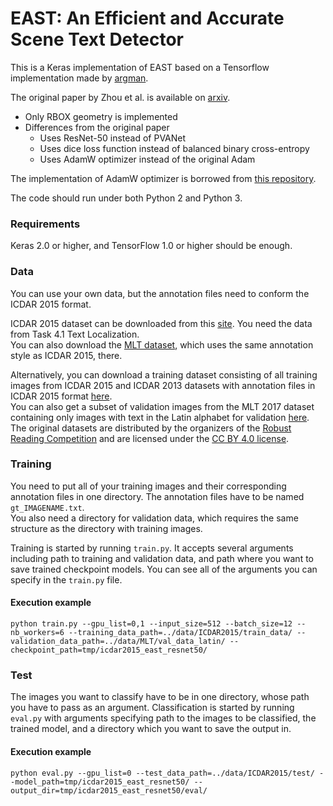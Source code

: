
# EAST: An Efficient and Accurate Scene Text Detector

This is a Keras implementation of EAST based on a Tensorflow implementation made by [argman](https://github.com/argman/EAST).

The original paper by Zhou et al. is available on [arxiv](https://arxiv.org/abs/1704.03155).

+ Only RBOX geometry is implemented
+ Differences from the original paper
    + Uses ResNet-50 instead of PVANet
    + Uses dice loss function instead of balanced binary cross-entropy
    + Uses AdamW optimizer instead of the original Adam

The implementation of AdamW optimizer is borrowed from [this repository](https://github.com/shaoanlu/AdamW-and-SGDW).

The code should run under both Python 2 and Python 3.

### Requirements

Keras 2.0 or higher, and TensorFlow 1.0 or higher should be enough.

### Data

You can use your own data, but the annotation files need to conform the ICDAR 2015 format.

ICDAR 2015 dataset can be downloaded from this [site](http://rrc.cvc.uab.es/?ch=4&com=introduction). You need the data from Task 4.1 Text Localization.\
You can also download the [MLT dataset](http://rrc.cvc.uab.es/?ch=8&com=introduction), which uses the same annotation style as ICDAR 2015, there.

Alternatively, you can download a training dataset consisting of all training images from ICDAR 2015 and ICDAR 2013 datasets with annotation files in ICDAR 2015 format [here](https://drive.google.com/a/nlab-mpg.jp/uc?id=1p9a3K0czxIJ6zx0cFMURnKg5ydTK3jlk&export=download).\
You can also get a subset of validation images from the MLT 2017 dataset containing only images with text in the Latin alphabet for validation [here](https://drive.google.com/a/nlab-mpg.jp/uc?id=1Ljye_kHCfZ54wHQINOivgClUAj8EF-v-&export=download).\
The original datasets are distributed by the organizers of the [Robust Reading Competition](http://rrc.cvc.uab.es/) and are licensed under the [CC BY 4.0 license](https://creativecommons.org/licenses/by/4.0/).

### Training

You need to put all of your training images and their corresponding annotation files in one directory. The annotation files have to be named `gt_IMAGENAME.txt`.\
You also need a directory for validation data, which requires the same structure as the directory with training images.

Training is started by running `train.py`. It accepts several arguments including path to training and validation data, and path where you want to save trained checkpoint models. You can see all of the arguments you can specify in the `train.py` file.

#### Execution example
```
python train.py --gpu_list=0,1 --input_size=512 --batch_size=12 --nb_workers=6 --training_data_path=../data/ICDAR2015/train_data/ --validation_data_path=../data/MLT/val_data_latin/ --checkpoint_path=tmp/icdar2015_east_resnet50/
```

### Test

The images you want to classify have to be in one directory, whose path you have to pass as an argument. Classification is started by running `eval.py` with arguments specifying path to the images to be classified, the trained model, and a directory which you want to save the output in.

#### Execution example
```
python eval.py --gpu_list=0 --test_data_path=../data/ICDAR2015/test/ --model_path=tmp/icdar2015_east_resnet50/ --output_dir=tmp/icdar2015_east_resnet50/eval/
```
